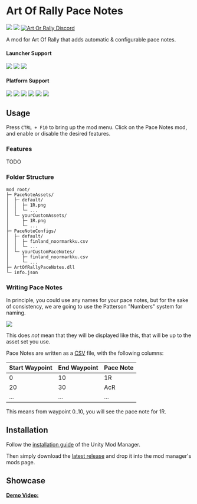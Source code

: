 # Art Of Rally Pace Notes

[![](https://img.shields.io/github/v/release/Theaninova/Art-Of-Rally-Pacenotes?label=Download)](https://github.com/Theaninova/Art-Of-Rally-Reset-Visualizer/releases/latest)
![](https://img.shields.io/badge/Game%20Version-v1.3.3a-blue)
[![Art Or Rally Discord](https://badgen.net/discord/members/Sx3e7qGTh9)](https://discord.gg/Sx3e7qGTh9)

A mod for Art Of Rally that adds automatic & configurable pace notes.

#### Launcher Support
![](https://img.shields.io/badge/GOG-Supprted-green)
![](https://img.shields.io/badge/Steam-Supprted-green)
![](https://img.shields.io/badge/Epic-Untested-yellow)

#### Platform Support
![](https://img.shields.io/badge/Windows-Supprted-green)
![](https://img.shields.io/badge/Linux-Untested-yellow)
![](https://img.shields.io/badge/OS%2FX-Untested-yellow)
![](https://img.shields.io/badge/PlayStation-Not%20Supprted-red)
![](https://img.shields.io/badge/XBox-Not%20Supprted-red)
![](https://img.shields.io/badge/Switch-Not%20Supprted-red)


## Usage

Press `CTRL + F10` to bring up the mod menu. Click on the Pace Notes mod,
and enable or disable the desired features.

### Features

TODO

### Folder Structure

```
mod root/
├─ PaceNoteAssets/
│  ├─ default/
│  │  ├─ 1R.png
│  │  └─ ...
│  └─ yourCustomAssets/
│     ├─ 1R.png
│     └─ ...
├─ PaceNoteConfigs/
│  ├─ default/
│  │  ├─ finland_noormarkku.csv
│  │  └─ ...
│  └─ yourCustomPaceNotes/
│     ├─ finland_noormarkku.csv
│     └─ ...
├─ ArtOfRallyPaceNotes.dll
└─ info.json

```

### Writing Pace Notes

In principle, you could use any names for your pace notes, but
for the sake of consistency, we are going to use the Patterson "Numbers" system
for naming.

[![](https://www.rallynews.net/pattersonpacenotes/images/2011Notesymbols.gif)](https://www.rallynews.net/pattersonpacenotes/systemtypes.asp)

This does *not* mean that they will be displayed like this, that will be up to
the asset set you use.

Pace Notes are written as a [CSV](https://en.wikipedia.org/wiki/Comma-separated_values) file,
with the following columns:

| Start Waypoint | End Waypoint | Pace Note |
|----------------|--------------|-----------|
| 0              | 10           | 1R        |
| 20             | 30           | AcR       |
| ...            | ...          | ...       |

This means from waypoint 0..10, you will see the pace note for 1R.

## Installation

Follow the [installation guide](https://www.nexusmods.com/site/mods/21/) of
the Unity Mod Manager.

Then simply download the [latest release](https://github.com/Theaninova/Art-Of-Rally-Reset-Pacenotes/releases/latest)
and drop it into the mod manager's mods page.

## Showcase

[**Demo Video:**](TODO)
